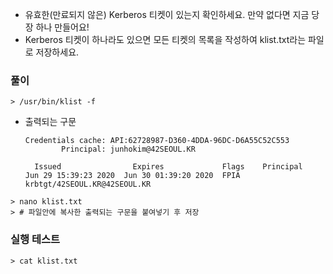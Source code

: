 - 유효한(만료되지 않은) Kerberos 티켓이 있는지 확인하세요. 만약 없다면 지금 당장 하나 만들어요!
- Kerberos 티켓이 하나라도 있으면 모든 티켓의 목록을 작성하여 klist.txt라는 파일로 저장하세요.



### 풀이

```shell
> /usr/bin/klist -f
```

- 출력되는 구문

  ```shell
  Credentials cache: API:62728987-D360-4DDA-96DC-D6A55C52C553
          Principal: junhokim@42SEOUL.KR
  
    Issued                Expires             Flags    Principal
  Jun 29 15:39:23 2020  Jun 30 01:39:20 2020  FPIA   krbtgt/42SEOUL.KR@42SEOUL.KR
  ```

```shell
> nano klist.txt
> # 파일안에 복사한 출력되는 구문을 붙여넣기 후 저장
```

  
### 실행 테스트
```shell
> cat klist.txt
```
